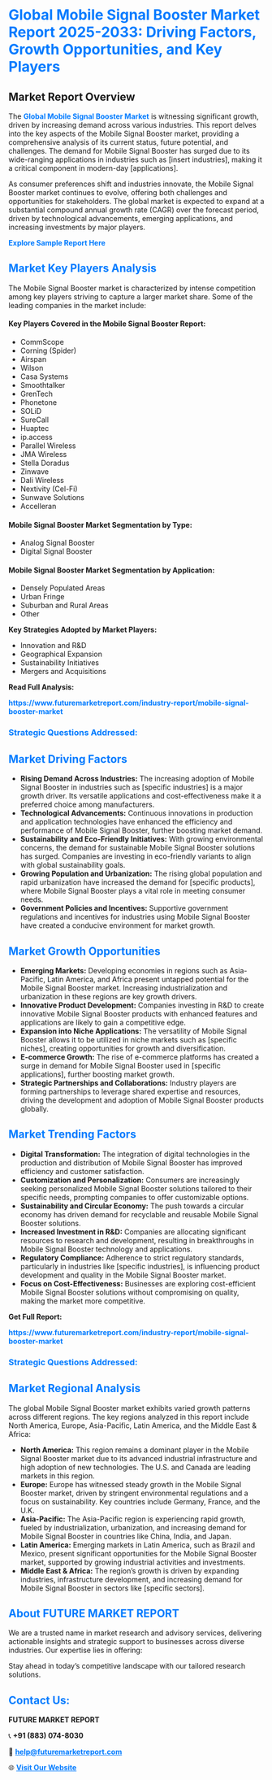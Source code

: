 <h1 style="color: #007BFF;">Global Mobile Signal Booster Market Report 2025-2033: Driving Factors, Growth Opportunities, and Key Players</h1>

<section id="overview">
<h2>Market Report Overview</h2>
<p>The <a href="https://www.futuremarketreport.com/industry-report/mobile-signal-booster-market" style="color: #007BFF; text-decoration: none;"><strong>Global Mobile Signal Booster Market</strong></a> is witnessing significant growth, driven by increasing demand across various industries. This report delves into the key aspects of the Mobile Signal Booster market, providing a comprehensive analysis of its current status, future potential, and challenges. The demand for Mobile Signal Booster has surged due to its wide-ranging applications in industries such as [insert industries], making it a critical component in modern-day [applications].</p>
<p>As consumer preferences shift and industries innovate, the Mobile Signal Booster market continues to evolve, offering both challenges and opportunities for stakeholders. The global market is expected to expand at a substantial compound annual growth rate (CAGR) over the forecast period, driven by technological advancements, emerging applications, and increasing investments by major players.</p>
</section>

<section id="overview">
<p><a href="https://www.futuremarketreport.com/request-sample/reportId=27541" style="color: #007BFF; text-decoration: none;"><strong>Explore Sample Report Here</strong></a></p>
</section>

<section id="key-players">
<h2 style="color: #007BFF;">Market Key Players Analysis</h2>
<p>The Mobile Signal Booster market is characterized by intense competition among key players striving to capture a larger market share. Some of the leading companies in the market include:</p>
<h4>Key Players Covered in the Mobile Signal Booster Report:</h4>
<ul><li>CommScope</li><li>Corning (Spider)</li><li>Airspan</li><li>Wilson</li><li>Casa Systems</li><li>Smoothtalker</li><li>GrenTech</li><li>Phonetone</li><li>SOLiD</li><li>SureCall</li><li>Huaptec</li><li>ip.access</li><li>Parallel Wireless</li><li>JMA Wireless</li><li>Stella Doradus</li><li>Zinwave</li><li>Dali Wireless</li><li>Nextivity (Cel-Fi)</li><li>Sunwave Solutions</li><li>Accelleran</li></ul>
<h4>Mobile Signal Booster Market Segmentation by Type:</h4>
<ul><li>Analog Signal Booster</li><li>Digital Signal Booster</li></ul>

<h4>Mobile Signal Booster Market Segmentation by Application:</h4>
<ul><li>Densely Populated Areas</li><li>Urban Fringe</li><li>Suburban and Rural Areas</li><li>Other</li></ul>
<p><strong>Key Strategies Adopted by Market Players:</strong></p>
<ul>
<li>Innovation and R&D</li>
<li>Geographical Expansion</li>
<li>Sustainability Initiatives</li>
<li>Mergers and Acquisitions</li>
</ul>
</section>

<section>
<p><strong>Read Full Analysis: </strong></p><a href="https://www.futuremarketreport.com/industry-report/mobile-signal-booster-market" style="color: #007BFF; text-decoration: none;"><strong>https://www.futuremarketreport.com/industry-report/mobile-signal-booster-market</strong></a>
<h3 style="color: #007BFF;">Strategic Questions Addressed:</h3>
</section>

<section id="driving-factors">
<h2 style="color: #007BFF;">Market Driving Factors</h2>
<ul>
<li><strong>Rising Demand Across Industries:</strong> The increasing adoption of Mobile Signal Booster in industries such as [specific industries] is a major growth driver. Its versatile applications and cost-effectiveness make it a preferred choice among manufacturers.</li>
<li><strong>Technological Advancements:</strong> Continuous innovations in production and application technologies have enhanced the efficiency and performance of Mobile Signal Booster, further boosting market demand.</li>
<li><strong>Sustainability and Eco-Friendly Initiatives:</strong> With growing environmental concerns, the demand for sustainable Mobile Signal Booster solutions has surged. Companies are investing in eco-friendly variants to align with global sustainability goals.</li>
<li><strong>Growing Population and Urbanization:</strong> The rising global population and rapid urbanization have increased the demand for [specific products], where Mobile Signal Booster plays a vital role in meeting consumer needs.</li>
<li><strong>Government Policies and Incentives:</strong> Supportive government regulations and incentives for industries using Mobile Signal Booster have created a conducive environment for market growth.</li>
</ul>
</section>

<section id="growth-opportunities">
<h2 style="color: #007BFF;">Market Growth Opportunities</h2>
<ul>
<li><strong>Emerging Markets:</strong> Developing economies in regions such as Asia-Pacific, Latin America, and Africa present untapped potential for the Mobile Signal Booster market. Increasing industrialization and urbanization in these regions are key growth drivers.</li>
<li><strong>Innovative Product Development:</strong> Companies investing in R&D to create innovative Mobile Signal Booster products with enhanced features and applications are likely to gain a competitive edge.</li>
<li><strong>Expansion into Niche Applications:</strong> The versatility of Mobile Signal Booster allows it to be utilized in niche markets such as [specific niches], creating opportunities for growth and diversification.</li>
<li><strong>E-commerce Growth:</strong> The rise of e-commerce platforms has created a surge in demand for Mobile Signal Booster used in [specific applications], further boosting market growth.</li>
<li><strong>Strategic Partnerships and Collaborations:</strong> Industry players are forming partnerships to leverage shared expertise and resources, driving the development and adoption of Mobile Signal Booster products globally.</li>
</ul>
</section>

<section id="trending-factors">
<h2 style="color: #007BFF;">Market Trending Factors</h2>
<ul>
<li><strong>Digital Transformation:</strong> The integration of digital technologies in the production and distribution of Mobile Signal Booster has improved efficiency and customer satisfaction.</li>
<li><strong>Customization and Personalization:</strong> Consumers are increasingly seeking personalized Mobile Signal Booster solutions tailored to their specific needs, prompting companies to offer customizable options.</li>
<li><strong>Sustainability and Circular Economy:</strong> The push towards a circular economy has driven demand for recyclable and reusable Mobile Signal Booster solutions.</li>
<li><strong>Increased Investment in R&D:</strong> Companies are allocating significant resources to research and development, resulting in breakthroughs in Mobile Signal Booster technology and applications.</li>
<li><strong>Regulatory Compliance:</strong> Adherence to strict regulatory standards, particularly in industries like [specific industries], is influencing product development and quality in the Mobile Signal Booster market.</li>
<li><strong>Focus on Cost-Effectiveness:</strong> Businesses are exploring cost-efficient Mobile Signal Booster solutions without compromising on quality, making the market more competitive.</li>
</ul>
</section>

<section>
<p><strong>Get Full Report: </strong></p><a href="https://www.futuremarketreport.com/industry-report/mobile-signal-booster-market" style="color: #007BFF; text-decoration: none;"><strong>https://www.futuremarketreport.com/industry-report/mobile-signal-booster-market</strong></a>
<h3 style="color: #007BFF;">Strategic Questions Addressed:</h3>
</section>


<section id="regional-analysis">
<h2 style="color: #007BFF;">Market Regional Analysis</h2>
<p>The global Mobile Signal Booster market exhibits varied growth patterns across different regions. The key regions analyzed in this report include North America, Europe, Asia-Pacific, Latin America, and the Middle East & Africa:</p>
<ul>
<li><strong>North America:</strong> This region remains a dominant player in the Mobile Signal Booster market due to its advanced industrial infrastructure and high adoption of new technologies. The U.S. and Canada are leading markets in this region.</li>
<li><strong>Europe:</strong> Europe has witnessed steady growth in the Mobile Signal Booster market, driven by stringent environmental regulations and a focus on sustainability. Key countries include Germany, France, and the U.K.</li>
<li><strong>Asia-Pacific:</strong> The Asia-Pacific region is experiencing rapid growth, fueled by industrialization, urbanization, and increasing demand for Mobile Signal Booster in countries like China, India, and Japan.</li>
<li><strong>Latin America:</strong> Emerging markets in Latin America, such as Brazil and Mexico, present significant opportunities for the Mobile Signal Booster market, supported by growing industrial activities and investments.</li>
<li><strong>Middle East & Africa:</strong> The region’s growth is driven by expanding industries, infrastructure development, and increasing demand for Mobile Signal Booster in sectors like [specific sectors].</li>
</ul>
</section>

<footer>
<h2 style="color: #007BFF;">About FUTURE MARKET REPORT</h2>
<p>We are a trusted name in market research and advisory services, delivering actionable insights and strategic support to businesses across diverse industries. Our expertise lies in offering:</p>

<p>Stay ahead in today’s competitive landscape with our tailored research solutions.</p>

<h2 style="color: #007BFF;">Contact Us:</h2>
<p><strong>FUTURE MARKET REPORT</strong></p>
<p>📞 <strong>+91 (883) 074-8030</strong></p>
<p>📧 <strong><a href="mailto:help@futuremarketreport.com" style="color: #007BFF;">help@futuremarketreport.com</a></strong></p>
<p>🌐 <strong><a href="https://www.futuremarketreport.com/" style="color: #007BFF;">Visit Our Website</a></strong></p>
</footer>